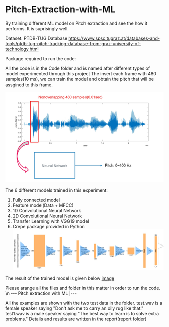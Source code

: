 # Pitch-Extraction-with-ML
By training different ML model on Pitch extraction and see the how it performs. It is suprisingly well.

Dataset: PTDB-TUG Database
https://www.spsc.tugraz.at/databases-and-tools/ptdb-tug-pitch-tracking-database-from-graz-university-of-technology.html

Package required to run the code:

All the code is in the Code folder and is named after different types of model experimented through this project
The insert each frame with 480 samples(10 ms), we can train the model and obtain the pitch that will be assgined to this frame. 

![alt text](img/1.jpg)

The 6 different models trained in this experiment:
1. Fully connected model
3. Feature model(Data + MFCC)
5. 1D Convolutional Neural Network
7. 2D Convolutional Neural Network
6. Transfer Learning with VGG19 model
7. Crepe package provided in Python
![alt text](img/56.jpg)

The result of the trained model is given below
[image](img/5.jpg)

Please arange all the files and folder in this matter in order to run the code. \n
--- Pitch extraction with ML
         |---

All the examples are shown with the two test data in the folder.
test.wav is a female speaker saying "Don't ask me to carry an oily rug like that."
test1.wav is a male speaker saying "The best way to learn is to solve extra problems."
Details and results are written in the report(report folder)
